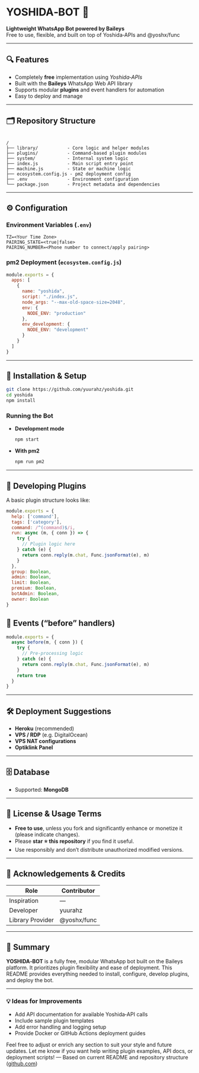 # YOSHIDA‑BOT 🤖

**Lightweight WhatsApp Bot powered by Baileys**  
Free to use, flexible, and built on top of Yoshida‑APIs and @yoshx/func

---

## 🔍 Features

- Completely **free** implementation using *Yoshida‑APIs*
- Built with the **Baileys** WhatsApp Web API library
- Supports modular **plugins** and event handlers for automation
- Easy to deploy and manage

---

## 🗂️ Repository Structure

```

/
├── library/           - Core logic and helper modules
├── plugins/           - Command-based plugin modules
├── system/            - Internal system logic
├── index.js           - Main script entry point
├── machine.js         - State or machine logic
├── ecosystem.config.js - pm2 deployment config
├── .env               - Environment configuration
└── package.json       - Project metadata and dependencies

````

---

## ⚙️ Configuration

### Environment Variables (`.env`)

```env
TZ=<Your Time Zone>
PAIRING_STATE=<true|false>
PAIRING_NUMBER=<Phone number to connect/apply pairing>
````

### pm2 Deployment (`ecosystem.config.js`)

```js
module.exports = {
  apps: [
    {
      name: "yoshida",
      script: "./index.js",
      node_args: "--max-old-space-size=2048",
      env: {
        NODE_ENV: "production"
      },
      env_development: {
        NODE_ENV: "development"
      }
    }
  ]
}
```

---

## 🚀 Installation & Setup

```bash
git clone https://github.com/yuurahz/yoshida.git
cd yoshida
npm install
```

### Running the Bot

* **Development mode**

  ```bash
  npm start
  ```

* **With pm2**

  ```bash
  npm run pm2
  ```

---

## 🧩 Developing Plugins

A basic plugin structure looks like:

```js
module.exports = {
  help: ['command'],
  tags: ['category'],
  command: /^(command)$/i,
  run: async (m, { conn }) => {
    try {
      // Plugin logic here
    } catch (e) {
      return conn.reply(m.chat, Func.jsonFormat(e), m)
    }
  },
  group: Boolean,
  admin: Boolean,
  limit: Boolean,
  premium: Boolean,
  botAdmin: Boolean,
  owner: Boolean
}
```

## 🧠 Events (“before” handlers)

```js
module.exports = {
  async before(m, { conn }) {
    try {
      // Pre-processing logic
    } catch (e) {
      return conn.reply(m.chat, Func.jsonFormat(e), m)
    }
    return true
  }
}
```

---

## 🛠️ Deployment Suggestions

* **Heroku** (recommended)
* **VPS / RDP** (e.g. DigitalOcean)
* **VPS NAT configurations**
* **Optiklink Panel**

---

## 🗄️ Database

* Supported: **MongoDB**

---

## 📜 License & Usage Terms

* **Free to use**, unless you fork and significantly enhance or monetize it (please indicate changes).
* Please **star ⭐ this repository** if you find it useful.
* Use responsibly and don’t distribute unauthorized modified versions.

---

## 🎉 Acknowledgements & Credits

| Role             | Contributor |
| ---------------- | ----------- |
| Inspiration      | —           |
| Developer        | yuurahz     |
| Library Provider | @yoshx/func |

---

## 🧾 Summary

**YOSHIDA‑BOT** is a fully free, modular WhatsApp bot built on the Baileys platform. It prioritizes plugin flexibility and ease of deployment. This README provides everything needed to install, configure, develop plugins, and deploy the bot.

---

### 💡 Ideas for Improvements

* Add API documentation for available Yoshida‑API calls
* Include sample plugin templates
* Add error handling and logging setup
* Provide Docker or GitHub Actions deployment guides

Feel free to adjust or enrich any section to suit your style and future updates. Let me know if you want help writing plugin examples, API docs, or deployment scripts!
— Based on current README and repository structure ([github.com][1])

[1]: https://github.com/yuurahz/yoshida "GitHub - yuurahz/yoshida: Lightweight Whatsapp Bot Using Baileys"
